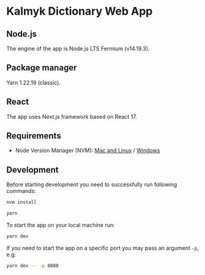 # Kalmyk Dictionary Web App

## Node.js

The engine of the app is Node.js LTS Fermium (v14.19.3).

## Package manager

Yarn 1.22.19 (classic).

## React

The app uses Next.js framework based on React 17.

## Requirements

- Node Version Manager (NVM): [Mac and Linux](https://github.com/nvm-sh/nvm) / [Windows](https://github.com/coreybutler/nvm-windows)

## Development

Before starting development you need to successfully run following commands:

```bash
nvm install
```

```bash
yarn
```

To start the app on your local machine run:

```bash
yarn dev
```

If you need to start the app on a specific port you may pass an argument `-p`, e.g:

```bash
yarn dev -- -p 8080
```
